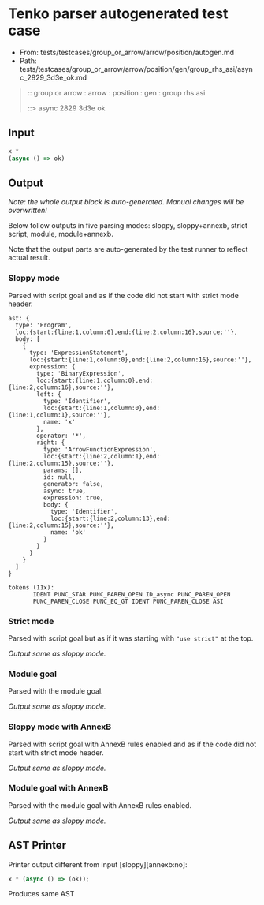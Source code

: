 # Tenko parser autogenerated test case

- From: tests/testcases/group_or_arrow/arrow/position/autogen.md
- Path: tests/testcases/group_or_arrow/arrow/position/gen/group_rhs_asi/async_2829_3d3e_ok.md

> :: group or arrow : arrow : position : gen : group rhs asi
>
> ::> async 2829 3d3e ok

## Input


`````js
x *
(async () => ok)
`````

## Output

_Note: the whole output block is auto-generated. Manual changes will be overwritten!_

Below follow outputs in five parsing modes: sloppy, sloppy+annexb, strict script, module, module+annexb.

Note that the output parts are auto-generated by the test runner to reflect actual result.

### Sloppy mode

Parsed with script goal and as if the code did not start with strict mode header.

`````
ast: {
  type: 'Program',
  loc:{start:{line:1,column:0},end:{line:2,column:16},source:''},
  body: [
    {
      type: 'ExpressionStatement',
      loc:{start:{line:1,column:0},end:{line:2,column:16},source:''},
      expression: {
        type: 'BinaryExpression',
        loc:{start:{line:1,column:0},end:{line:2,column:16},source:''},
        left: {
          type: 'Identifier',
          loc:{start:{line:1,column:0},end:{line:1,column:1},source:''},
          name: 'x'
        },
        operator: '*',
        right: {
          type: 'ArrowFunctionExpression',
          loc:{start:{line:2,column:1},end:{line:2,column:15},source:''},
          params: [],
          id: null,
          generator: false,
          async: true,
          expression: true,
          body: {
            type: 'Identifier',
            loc:{start:{line:2,column:13},end:{line:2,column:15},source:''},
            name: 'ok'
          }
        }
      }
    }
  ]
}

tokens (11x):
       IDENT PUNC_STAR PUNC_PAREN_OPEN ID_async PUNC_PAREN_OPEN
       PUNC_PAREN_CLOSE PUNC_EQ_GT IDENT PUNC_PAREN_CLOSE ASI
`````

### Strict mode

Parsed with script goal but as if it was starting with `"use strict"` at the top.

_Output same as sloppy mode._

### Module goal

Parsed with the module goal.

_Output same as sloppy mode._

### Sloppy mode with AnnexB

Parsed with script goal with AnnexB rules enabled and as if the code did not start with strict mode header.

_Output same as sloppy mode._

### Module goal with AnnexB

Parsed with the module goal with AnnexB rules enabled.

_Output same as sloppy mode._

## AST Printer

Printer output different from input [sloppy][annexb:no]:

````js
x * (async () => (ok));
````

Produces same AST
